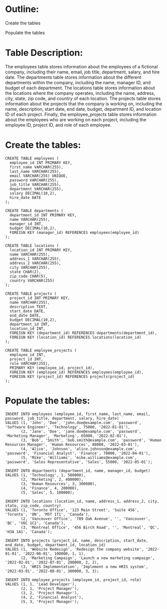 # Outline:
  
  Create the tables
  
  Populate the tables

# Table Description:

The employees table stores information about the employees of a fictional company, including their name, email, job title, department, salary, and hire date. The departments table stores information about the different departments within the company, including the name, manager ID, and budget of each department. The locations table stores information about the locations where the company operates, including the name, address, city, state, zip code, and country of each location. The projects table stores information about the projects that the company is working on, including the name, description, start date, end date, budget, department ID, and location ID of each project. Finally, the employee_projects table stores information about the employees who are working on each project, including the employee ID, project ID, and role of each employee.

# Create the tables:

    CREATE TABLE employees (
      employee_id INT PRIMARY KEY,
      first_name VARCHAR(255),
      last_name VARCHAR(255),
      email VARCHAR(255) UNIQUE,
      password VARCHAR(255),
      job_title VARCHAR(255),
      department VARCHAR(255),
      salary DECIMAL(10,2),
      hire_date DATE
    );

    CREATE TABLE departments (
      department_id INT PRIMARY KEY,
      name VARCHAR(255),
      manager_id INT,
      budget DECIMAL(10,2),
      FOREIGN KEY (manager_id) REFERENCES employees(employee_id)
    );

    CREATE TABLE locations (
      location_id INT PRIMARY KEY,
      name VARCHAR(255),
      address_1 VARCHAR(255),
      address_2 VARCHAR(255),
      city VARCHAR(255),
      state CHAR(2),
      zip_code CHAR(5),
      country VARCHAR(255)
    );

    CREATE TABLE projects (
      project_id INT PRIMARY KEY,
      name VARCHAR(255),
      description TEXT,
      start_date DATE,
      end_date DATE,
      budget DECIMAL(10,2),
      department_id INT,
      location_id INT,
      FOREIGN KEY (department_id) REFERENCES departments(department_id),
      FOREIGN KEY (location_id) REFERENCES locations(location_id)
    );

    CREATE TABLE employee_projects (
      employee_id INT,
      project_id INT,
      role VARCHAR(255),
      PRIMARY KEY (employee_id, project_id),
      FOREIGN KEY (employee_id) REFERENCES employees(employee_id),
      FOREIGN KEY (project_id) REFERENCES projects(project_id)
    );

# Populate the tables:

    INSERT INTO employees (employee_id, first_name, last_name, email, password, job_title, department, salary, hire_date)
    VALUES (1, 'John', 'Doe', 'john.doe@example.com', 'password', 'Software Engineer', 'Technology', 75000, '2022-01-01'),
           (2, 'Jane', 'Doe', 'jane.doe@example.com', 'password', 'Marketing Manager', 'Marketing', 65000, '2022-02-01'),
           (3, 'Bob', 'Smith', 'bob.smith@example.com', 'password', 'Human Resources Manager', 'Human Resources', 80000, '2022-03-01'),
           (4, 'Alice', 'Johnson', 'alice.johnson@example.com', 'password', 'Financial Analyst', 'Finance', 70000, '2022-04-01'),
           (5, 'Mike', 'Williams', 'mike.williams@example.com', 'password', 'Sales Representative', 'Sales', 55000, '2022-05-01');

    INSERT INTO departments (department_id, name, manager_id, budget)
    VALUES (1, 'Technology', 1, 500000),
           (2, 'Marketing', 2, 400000),
           (3, 'Human Resources', 3, 300000),
           (4, 'Finance', 4, 200000),
           (5, 'Sales', 5, 100000);

    INSERT INTO locations (location_id, name, address_1, address_2, city, state, zip_code, country)
    VALUES (1, 'Toronto Office', '123 Main Street', 'Suite 456', 'Toronto', 'ON', 'M5T 1T1', 'Canada'),
           (2, 'Vancouver Office', '789 Oak Avenue', '', 'Vancouver', 'BC', 'V6C 1C1', 'Canada'),
           (3, 'Montreal Office', '456 Birch Road', '', 'Montreal', 'QC', 'H3A 1A1', 'Canada');

    INSERT INTO projects (project_id, name, description, start_date, end_date, budget, department_id, location_id)
    VALUES (1, 'Website Redesign', 'Redesign the company website', '2022-01-01', '2022-06-01', 100000, 1, 1),
           (2, 'Marketing Campaign', 'Launch a new marketing campaign', '2022-02-01', '2022-07-01', 200000, 2, 2),
           (3, 'HRIS Implementation', 'Implement a new HRIS system', '2022-03-01', '2022-08-01', 300000, 3, 3);

    INSERT INTO employee_projects (employee_id, project_id, role)
    VALUES (1, 1, 'Lead Developer'),
           (2, 1, 'Project Manager'),
           (3, 2, 'Project Manager'),
           (4, 2, 'Financial Analyst'),
           (5, 3, 'Project Manager');
































